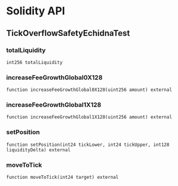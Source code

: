 # Solidity API

## TickOverflowSafetyEchidnaTest

### totalLiquidity

```solidity
int256 totalLiquidity
```

### increaseFeeGrowthGlobal0X128

```solidity
function increaseFeeGrowthGlobal0X128(uint256 amount) external
```

### increaseFeeGrowthGlobal1X128

```solidity
function increaseFeeGrowthGlobal1X128(uint256 amount) external
```

### setPosition

```solidity
function setPosition(int24 tickLower, int24 tickUpper, int128 liquidityDelta) external
```

### moveToTick

```solidity
function moveToTick(int24 target) external
```

